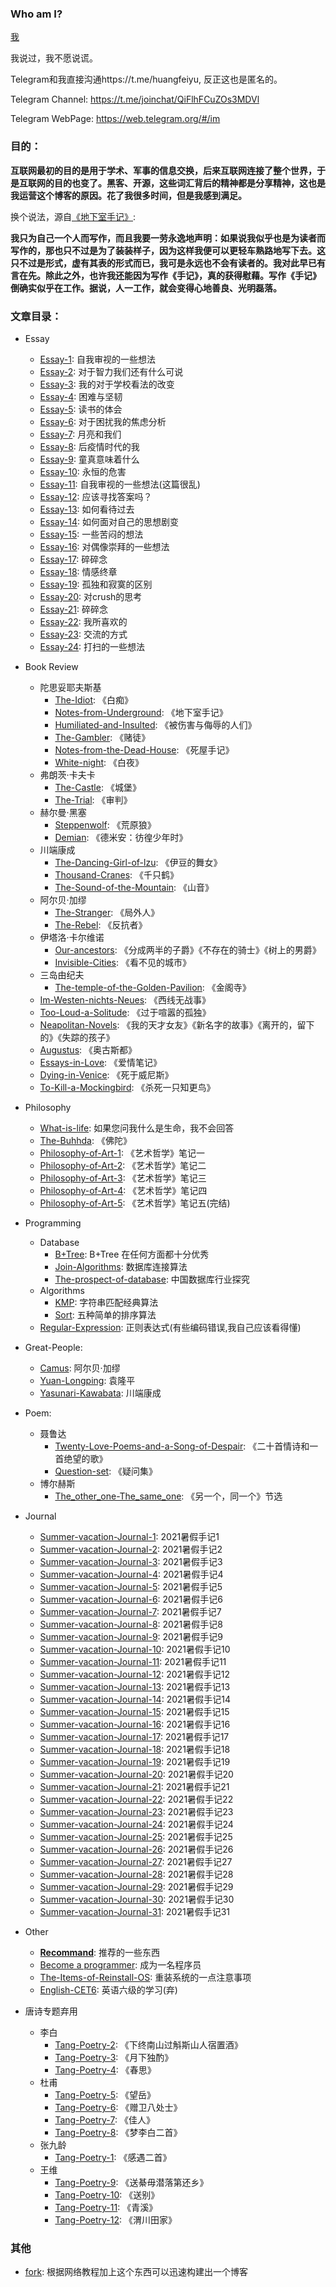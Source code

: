 ### Who am I?

[我](https://huang-feiyu.github.io/about)

我说过，我不愿说谎。

Telegram和我直接沟通https://t.me/huangfeiyu,
反正这也是匿名的。

Telegram Channel: https://t.me/joinchat/QiFlhFCuZOs3MDVl

Telegram WebPage: https://web.telegram.org/#/im

### 目的：

**互联网最初的目的是用于学术、军事的信息交换，后来互联网连接了整个世界，于是互联网的目的也变了。黑客、开源，这些词汇背后的精神都是分享精神，这也是我运营这个博客的原因。花了我很多时间，但是我感到满足。**

换个说法，源自[《地下室手记》](https://huang-feiyu.github.io/2021/05/25/Notes-from-Underground):

**我只为自己一个人而写作，而且我要一劳永逸地声明：如果说我似乎也是为读者而写作的，那也只不过是为了装装样子，因为这样我便可以更轻车熟路地写下去。这只不过是形式，虚有其表的形式而已，我可是永远也不会有读者的。我对此早已有言在先。除此之外，也许我还能因为写作《手记》，真的获得慰藉。写作《手记》倒确实似乎在工作。据说，人一工作，就会变得心地善良、光明磊落。**

### 文章目录：

* Essay
    * [Essay-1](https://huang-feiyu.github.io/2021/05/10/Essay-1): 自我审视的一些想法
    * [Essay-2](https://huang-feiyu.github.io/2021/05/12/Essay-2): 对于智力我们还有什么可说
    * [Essay-3](https://huang-feiyu.github.io/2021/05/14/Essay-3): 我的对于学校看法的改变
    * [Essay-4](https://huang-feiyu.github.io/2021/05/17/Essay-4): 困难与坚韧
    * [Essay-5](https://huang-feiyu.github.io/2021/05/20/Essay-5): 读书的体会
    * [Essay-6](https://huang-feiyu.github.io/2021/05/21/Essay-6): 对于困扰我的焦虑分析
    * [Essay-7](https://huang-feiyu.github.io/2021/05/24/Essay-7): 月亮和我们
    * [Essay-8](https://huang-feiyu.github.io/2021/05/27/Essay-8): 后疫情时代的我
    * [Essay-9](https://huang-feiyu.github.io/2021/06/01/Essay-9): 童真意味着什么
    * [Essay-10](https://huang-feiyu.github.io/2021/06/07/Essay-10): 永恒的危害
    * [Essay-11](https://huang-feiyu.github.io/2021/06/10/Essay-11): 自我审视的一些想法(这篇很乱)
    * [Essay-12](https://huang-feiyu.github.io/2021/06/17/Essay-12): 应该寻找答案吗？
    * [Essay-13](https://huang-feiyu.github.io/2021/06/22/Essay-13): 如何看待过去
    * [Essay-14](https://huang-feiyu.github.io/2021/06/27/Essay-14): 如何面对自己的思想剧变
    * [Essay-15](https://huang-feiyu.github.io/2021/06/30/Essay-15): 一些苦闷的想法
    * [Essay-16](https://huang-feiyu.github.io/2021/07/01/Essay-16): 对偶像崇拜的一些想法
    * [Essay-17](https://huang-feiyu.github.io/2021/07/03/Essay-17): 碎碎念
    * [Essay-18](https://huang-feiyu.github.io/2021/07/04/Essay-18): 情感终章
    * [Essay-19](https://huang-feiyu.github.io/2021/07/06/Essay-19): 孤独和寂寞的区别
    * [Essay-20](https://huang-feiyu.github.io/2021/07/10/Essay-20): 对crush的思考
    * [Essay-21](https://huang-feiyu.github.io/2021/07/16/Essay-21): 碎碎念
    * [Essay-22](https://huang-feiyu.github.io/2021/07/21/Essay-22): 我所喜欢的
    * [Essay-23](https://huang-feiyu.github.io/2021/07/24/Essay-23): 交流的方式
    * [Essay-24](https://huang-feiyu.github.io/2021/07/27/Essay-24): 打扫的一些想法
* Book Review
    * 陀思妥耶夫斯基
         * [The-Idiot](https://huang-feiyu.github.io/2021/06/05/The-Idiot): 《白痴》 
         * [Notes-from-Underground](https://huang-feiyu.github.io/2021/05/25/Notes-from-Underground): 《地下室手记》
         * [Humiliated-and-Insulted](https://huang-feiyu.github.io/2021/07/10/Humiliated-and-Insulted): 《被伤害与侮辱的人们》
         * [The-Gambler](https://huang-feiyu.github.io/2021/05/28/The-Gambler): 《赌徒》
         * [Notes-from-the-Dead-House](https://huang-feiyu.github.io/2021/06/16/Notes-from-the-Dead-House): 《死屋手记》
         * [White-night](https://huang-feiyu.github.io/2021/05/28/White-night): 《白夜》
    * 弗朗茨·卡夫卡
         * [The-Castle](https://huang-feiyu.github.io/2021/07/12/The-Castle): 《城堡》
         * [The-Trial](https://huang-feiyu.github.io/2021/07/16/The-Trial): 《审判》
    * 赫尔曼·黑塞
         * [Steppenwolf](https://huang-feiyu.github.io/2021/06/11/Steppenwolf): 《荒原狼》
         * [Demian](https://huang-feiyu.github.io/2021/05/22/Demian): 《德米安：彷徨少年时》
    * 川端康成
         * [The-Dancing-Girl-of-lzu](https://huang-feiyu.github.io/2021/07/08/The-Dancing-Girl-of-Izu): 《伊豆的舞女》
         * [Thousand-Cranes](https://huang-feiyu.github.io/2021/07/08/Thousand-Cranes): 《千只鹤》
         * [The-Sound-of-the-Mountain](https://huang-feiyu.github.io/2021/07/11/The-Sound-of-the-Mountain): 《山音》
    * 阿尔贝·加缪
         * [The-Stranger](https://huang-feiyu.github.io/2021/07/28/The-Stranger): 《局外人》
         * [The-Rebel](https://huang-feiyu.github.io/2021/06/26/The-Rebel): 《反抗者》   
    * 伊塔洛·卡尔维诺
         * [Our-ancestors](https://huang-feiyu.github.io/2021/06/06/Our-ancestors): 《分成两半的子爵》《不存在的骑士》《树上的男爵》
         * [Invisible-Cities](https://huang-feiyu.github.io/2021/06/07/Invisible-Cities): 《看不见的城市》
    * 三岛由纪夫
         * [The-temple-of-the-Golden-Pavilion](https://huang-feiyu.github.io/2021/07/19/The-temple-of-the-Golden-Pavilion): 《金阁寺》
    * [Im-Westen-nichts-Neues](https://huang-feiyu.github.io/2021/05/15/Im-Westen-nichts-Neues): 《西线无战事》
    * [Too-Loud-a-Solitude](https://huang-feiyu.github.io/2021/06/12/Too-Loud-a-Solitude): 《过于喧嚣的孤独》
    * [Neapolitan-Novels](https://huang-feiyu.github.io/2021/07/02/Neapolitan-Novels): 《我的天才女友》《新名字的故事》《离开的，留下的》《失踪的孩子》
    * [Augustus](https://huang-feiyu.github.io/2021/05/27/Augustus): 《奥古斯都》
    * [Essays-in-Love](https://huang-feiyu.github.io/2021/06/04/Essays-in-Love): 《爱情笔记》 
    * [Dying-in-Venice](https://huang-feiyu.github.io/2021/06/09/Dying-in-Venice): 《死于威尼斯》
    * [To-Kill-a-Mockingbird](https://huang-feiyu.github.io/2021/07/18/To-Kill-a-Mockingbird): 《杀死一只知更鸟》
* Philosophy
    * [What-is-life](https://huang-feiyu.github.io/2021/05/23/What-is-life): 如果您问我什么是生命，我不会回答
    * [The-Buhhda](https://huang-feiyu.github.io/2021/05/30/The-Buddha): 《佛陀》
    * [Philosophy-of-Art-1](https://huang-feiyu.github.io/2021/05/21/Philosophy-of-Art-1): 《艺术哲学》笔记一
    * [Philosophy-of-Art-2](https://huang-feiyu.github.io/2021/05/22/Philosophy-of-Art-2): 《艺术哲学》笔记二
    * [Philosophy-of-Art-3](https://huang-feiyu.github.io/2021/05/23/Philosophy-of-Art-3): 《艺术哲学》笔记三
    * [Philosophy-of-Art-4](https://huang-feiyu.github.io/2021/05/25/Philosophy-of-Art-4): 《艺术哲学》笔记四
    * [Philosophy-of-Art-5](https://huang-feiyu.github.io/2021/05/31/Philosophy-of-Art-5): 《艺术哲学》笔记五(完结)
* Programming
    * Database
        * [B+Tree](https://huang-feiyu.github.io/2021/05/21/B-Plus-Tree): B+Tree 在任何方面都十分优秀
        * [Join-Algorithms](https://huang-feiyu.github.io/2021/06/28/Join-Algorithm): 数据库连接算法
        * [The-prospect-of-database](https://huang-feiyu.github.io/2021/07/07/the-prospect-of-database): 中国数据库行业探究
    * Algorithms
        * [KMP](https://huang-feiyu.github.io/2021/05/11/KMP): 字符串匹配经典算法
        * [Sort](https://huang-feiyu.github.io/2021/05/11/Sort): 五种简单的排序算法
    * [Regular-Expression](https://huang-feiyu.github.io/2021/07/05/Regular-Expression): 正则表达式(有些编码错误,我自己应该看得懂)
* Great-People:
    * [Camus](https://huang-feiyu.github.io/2021/05/21/Camus): 阿尔贝·加缪
    * [Yuan-Longping](https://huang-feiyu.github.io/2021/05/22/Yuan-Longping): 袁隆平
    * [Yasunari-Kawabata](https://huang-feiyu.github.io/2021/07/22/Yasunari-Kawabata): 川端康成
* Poem:
    * 聂鲁达 
        * [Twenty-Love-Poems-and-a-Song-of-Despair](https://huang-feiyu.github.io/2021/05/29/Twenty-Love-Poems-and-a-Song-of-Despair): 《二十首情诗和一首绝望的歌》
        * [Question-set](https://huang-feiyu.github.io/2021/05/29/Question-set): 《疑问集》
    * 博尔赫斯
        * [The_other_one-The_same_one](https://huang-feiyu.github.io/2021/06/23/The_other_one-The_same_one): 《另一个，同一个》节选
* Journal
    * [Summer-vacation-Journal-1](https://huang-feiyu.github.io/2021/06/27/Summer-vacation-Journal-1): 2021暑假手记1 
    * [Summer-vacation-Journal-2](https://huang-feiyu.github.io/2021/06/28/Summer-vacation-Journal-2): 2021暑假手记2
    * [Summer-vacation-Journal-3](https://huang-feiyu.github.io/2021/06/29/Summer-vacation-Journal-3): 2021暑假手记3
    * [Summer-vacation-Journal-4](https://huang-feiyu.github.io/2021/06/30/Summer-vacation-Journal-4): 2021暑假手记4
    * [Summer-vacation-Journal-5](https://huang-feiyu.github.io/2021/07/01/Summer-vacation-Journal-5): 2021暑假手记5
    * [Summer-vacation-Journal-6](https://huang-feiyu.github.io/2021/07/02/Summer-vacation-Journal-6): 2021暑假手记6
    * [Summer-vacation-Journal-7](https://huang-feiyu.github.io/2021/07/03/Summer-vacation-Journal-7): 2021暑假手记7
    * [Summer-vacation-Journal-8](https://huang-feiyu.github.io/2021/07/04/Summer-vacation-Journal-8): 2021暑假手记8
    * [Summer-vacation-Journal-9](https://huang-feiyu.github.io/2021/07/05/Summer-vacation-Journal-9): 2021暑假手记9
    * [Summer-vacation-Journal-10](https://huang-feiyu.github.io/2021/07/06/Summer-vacation-Journal-10): 2021暑假手记10
    * [Summer-vacation-Journal-11](https://huang-feiyu.github.io/2021/07/07/Summer-vacation-Journal-11): 2021暑假手记11
    * [Summer-vacation-Journal-12](https://huang-feiyu.github.io/2021/07/08/Summer-vacation-Journal-12): 2021暑假手记12
    * [Summer-vacation-Journal-13](https://huang-feiyu.github.io/2021/07/09/Summer-vacation-Journal-13): 2021暑假手记13
    * [Summer-vacation-Journal-14](https://huang-feiyu.github.io/2021/07/10/Summer-vacation-Journal-14): 2021暑假手记14
    * [Summer-vacation-Journal-15](https://huang-feiyu.github.io/2021/07/11/Summer-vacation-Journal-15): 2021暑假手记15
    * [Summer-vacation-Journal-16](https://huang-feiyu.github.io/2021/07/12/Summer-vacation-Journal-16): 2021暑假手记16
    * [Summer-vacation-Journal-17](https://huang-feiyu.github.io/2021/07/13/Summer-vacation-Journal-17): 2021暑假手记17
    * [Summer-vacation-Journal-18](https://huang-feiyu.github.io/2021/07/14/Summer-vacation-Journal-18): 2021暑假手记18
    * [Summer-vacation-Journal-19](https://huang-feiyu.github.io/2021/07/15/Summer-vacation-Journal-19): 2021暑假手记19
    * [Summer-vacation-Journal-20](https://huang-feiyu.github.io/2021/07/16/Summer-vacation-Journal-20): 2021暑假手记20
    * [Summer-vacation-Journal-21](https://huang-feiyu.github.io/2021/07/17/Summer-vacation-Journal-21): 2021暑假手记21
    * [Summer-vacation-Journal-22](https://huang-feiyu.github.io/2021/07/18/Summer-vacation-Journal-22): 2021暑假手记22
    * [Summer-vacation-Journal-23](https://huang-feiyu.github.io/2021/07/19/Summer-vacation-Journal-23): 2021暑假手记23
    * [Summer-vacation-Journal-24](https://huang-feiyu.github.io/2021/07/20/Summer-vacation-Journal-24): 2021暑假手记24
    * [Summer-vacation-Journal-25](https://huang-feiyu.github.io/2021/07/21/Summer-vacation-Journal-25): 2021暑假手记25
    * [Summer-vacation-Journal-26](https://huang-feiyu.github.io/2021/07/22/Summer-vacation-Journal-26): 2021暑假手记26
    * [Summer-vacation-Journal-27](https://huang-feiyu.github.io/2021/07/23/Summer-vacation-Journal-27): 2021暑假手记27
    * [Summer-vacation-Journal-28](https://huang-feiyu.github.io/2021/07/24/Summer-vacation-Journal-28): 2021暑假手记28
    * [Summer-vacation-Journal-29](https://huang-feiyu.github.io/2021/07/25/Summer-vacation-Journal-29): 2021暑假手记29
    * [Summer-vacation-Journal-30](https://huang-feiyu.github.io/2021/07/26/Summer-vacation-Journal-30): 2021暑假手记30
    * [Summer-vacation-Journal-31](https://huang-feiyu.github.io/2021/07/27/Summer-vacation-Journal-31): 2021暑假手记31
* Other
    * [**Recommand**](https://huang-feiyu.github.io/Recommand): 推荐的一些东西
    * [Become a programmer](https://huang-feiyu.github.io/2021/05/08/Become-a-programmer): 成为一名程序员
    * [The-Items-of-Reinstall-OS](https://huang-feiyu.github.io/2021/07/17/The-Items-of-Reinstall-OS/): 重装系统的一点注意事项
    * [English-CET6](https://huang-feiyu.github.io/2021/05/13/English-CET6): 英语六级的学习(弃)

* 唐诗专题弃用
    * 李白
        * [Tang-Poetry-2](https://huang-feiyu.github.io/2021/06/08/Tang-Poetry-2): 《下终南山过斛斯山人宿置酒》 
        * [Tang-Poetry-3](https://huang-feiyu.github.io/2021/06/09/Tang-Poetry-3): 《月下独酌》
        * [Tang-Poetry-4](https://huang-feiyu.github.io/2021/06/10/Tang-Poetry-4): 《春思》
    * 杜甫
        * [Tang-Poetry-5](https://huang-feiyu.github.io/2021/06/11/Tang-Poetry-5): 《望岳》
        * [Tang-Poetry-6](https://huang-feiyu.github.io/2021/06/12/Tang-Poetry-6): 《赠卫八处士》
        * [Tang-Poetry-7](https://huang-feiyu.github.io/2021/06/13/Tang-Poetry-7): 《佳人》
        * [Tang-Poetry-8](https://huang-feiyu.github.io/2021/06/14/Tang-Poetry-8): 《梦李白二首》
    * 张九龄
        * [Tang-Poetry-1](https://huang-feiyu.github.io/2021/06/07/Tang-Poetry-1): 《感遇二首》
    * 王维
        * [Tang-Poetry-9](https://huang-feiyu.github.io/2021/06/16/Tang-Poetry-9): 《送綦毋潜落第还乡》
        * [Tang-Poetry-10](https://huang-feiyu.github.io/2021/06/17/Tang-Poetry-10): 《送别》
        * [Tang-Poetry-11](https://huang-feiyu.github.io/2021/06/22/Tang-Poetry-11): 《青溪》
        * [Tang-Poetry-12](https://huang-feiyu.github.io/2021/06/23/Tang-Poetry-12): 《渭川田家》

### 其他
* [fork](https://github.com/huang-feiyu/huang-feiyu.github.io/blob/master/Resources/huang-blog-fork.zip): 根据网络教程加上这个东西可以迅速构建出一个博客
